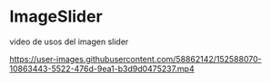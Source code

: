 # ImageSlider

video de usos del imagen slider



https://user-images.githubusercontent.com/58862142/152588070-10863443-5522-476d-9ea1-b3d9d0475237.mp4

